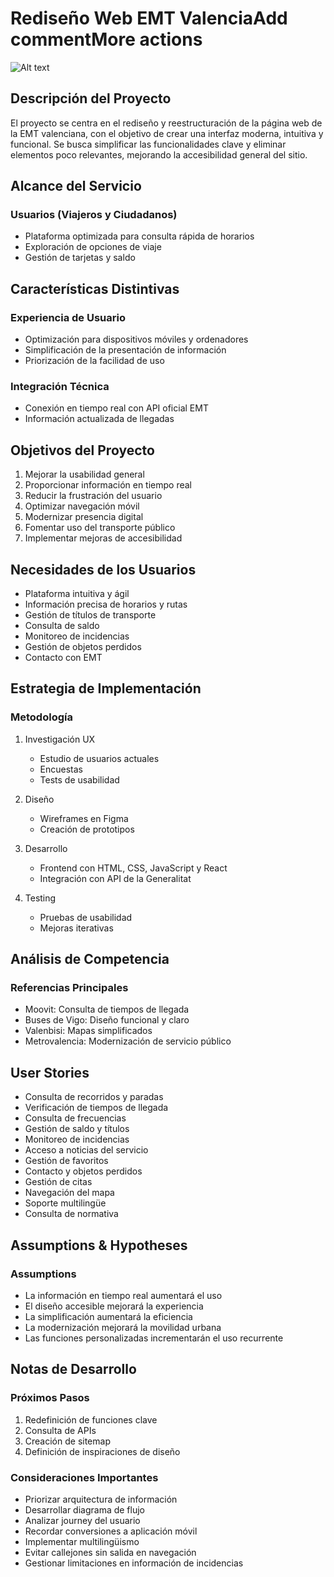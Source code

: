 # Rediseño Web EMT ValenciaAdd commentMore actions

![Alt text](https://drive.google.com/file/d/1g6Gma6f8V_v8uLCBIanq3WP0fYMffsBD/view?usp=drive_link)

## Descripción del Proyecto
El proyecto se centra en el rediseño y reestructuración de la página web de la EMT valenciana, con el objetivo de crear una interfaz moderna, intuitiva y funcional. Se busca simplificar las funcionalidades clave y eliminar elementos poco relevantes, mejorando la accesibilidad general del sitio.

## Alcance del Servicio

### Usuarios (Viajeros y Ciudadanos)
- Plataforma optimizada para consulta rápida de horarios
- Exploración de opciones de viaje
- Gestión de tarjetas y saldo

## Características Distintivas

### Experiencia de Usuario
- Optimización para dispositivos móviles y ordenadores
- Simplificación de la presentación de información
- Priorización de la facilidad de uso

### Integración Técnica
- Conexión en tiempo real con API oficial EMT
- Información actualizada de llegadas

## Objetivos del Proyecto
1. Mejorar la usabilidad general
2. Proporcionar información en tiempo real
3. Reducir la frustración del usuario
4. Optimizar navegación móvil
5. Modernizar presencia digital
6. Fomentar uso del transporte público
7. Implementar mejoras de accesibilidad

## Necesidades de los Usuarios
- Plataforma intuitiva y ágil
- Información precisa de horarios y rutas
- Gestión de títulos de transporte
- Consulta de saldo
- Monitoreo de incidencias
- Gestión de objetos perdidos
- Contacto con EMT

## Estrategia de Implementación

### Metodología
1. Investigación UX
   - Estudio de usuarios actuales
   - Encuestas
   - Tests de usabilidad

2. Diseño
   - Wireframes en Figma
   - Creación de prototipos

3. Desarrollo
   - Frontend con HTML, CSS, JavaScript y React
   - Integración con API de la Generalitat

4. Testing
   - Pruebas de usabilidad
   - Mejoras iterativas

## Análisis de Competencia

### Referencias Principales
- Moovit: Consulta de tiempos de llegada
- Buses de Vigo: Diseño funcional y claro
- Valenbisi: Mapas simplificados
- Metrovalencia: Modernización de servicio público

## User Stories
- Consulta de recorridos y paradas
- Verificación de tiempos de llegada
- Consulta de frecuencias
- Gestión de saldo y títulos
- Monitoreo de incidencias
- Acceso a noticias del servicio
- Gestión de favoritos
- Contacto y objetos perdidos
- Gestión de citas
- Navegación del mapa
- Soporte multilingüe
- Consulta de normativa

## Assumptions & Hypotheses

### Assumptions
- La información en tiempo real aumentará el uso
- El diseño accesible mejorará la experiencia
- La simplificación aumentará la eficiencia
- La modernización mejorará la movilidad urbana
- Las funciones personalizadas incrementarán el uso recurrente

## Notas de Desarrollo

### Próximos Pasos
1. Redefinición de funciones clave
2. Consulta de APIs
3. Creación de sitemap
4. Definición de inspiraciones de diseño

### Consideraciones Importantes
- Priorizar arquitectura de información
- Desarrollar diagrama de flujo
- Analizar journey del usuario
- Recordar conversiones a aplicación móvil
- Implementar multilingüismo
- Evitar callejones sin salida en navegación
- Gestionar limitaciones en información de incidencias
